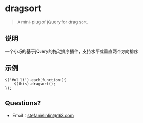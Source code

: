 
# dragsort
> A mini-plug of jQuery for drag sort.

## 说明

一个小巧的基于jQuery的拖动排序插件，支持水平或垂直两个方向排序

## 示例

```
$('#ul li').each(function(){
    $(this).dragsort(); 
});
```

## Questions?

 - Email：<stefanielinlin@163.com>

